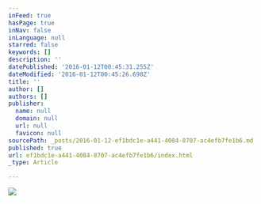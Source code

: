 ```yaml
---
inFeed: true
hasPage: true
inNav: false
inLanguage: null
starred: false
keywords: []
description: ''
datePublished: '2016-01-12T00:45:31.255Z'
dateModified: '2016-01-12T00:45:26.690Z'
title: ''
author: []
authors: []
publisher:
  name: null
  domain: null
  url: null
  favicon: null
sourcePath: _posts/2016-01-12-ef1bdc1e-a441-4084-8707-ac4efb7fe1b6.md
published: true
url: ef1bdc1e-a441-4084-8707-ac4efb7fe1b6/index.html
_type: Article

---
```

![](https://the-grid-user-content.s3-us-west-2.amazonaws.com/6756d828-159d-4d8e-a940-2ec22befcc96.jpg)